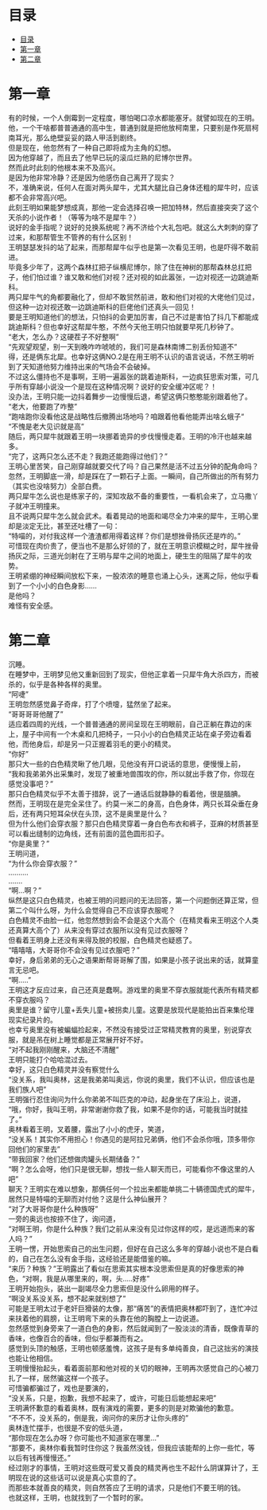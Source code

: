 # 目录  
- [目录](#目录)  
- [第一章](#第一章)  
- [第二章](#第二章)  

# 第一章  
有的时候，一个人倒霉到一定程度，哪怕喝口凉水都能塞牙。就譬如现在的王明。  
他，一个干啥都普普通通的高中生，普通到就是把他放柯南里，只要别是作死扇柯南耳光，那么绝壁妥妥的路人甲活到剧终。  
但是现在，他忽然有了一种自己即将成为主角的幻想。  
因为他穿越了，而且去了他早已玩的滚瓜烂熟的尼博尔世界。  
然而此时此刻的他根本来不及高兴。  
是因为他非常冷静？还是因为他感伤自己离开了现实？  
不，准确来说，任何人在面对两头犀牛，尤其大腿比自己身体还粗的犀牛时，应该都不会非常高兴吧。  
此刻王明如果能梦想成真，那他一定会选择召唤一把加特林，然后直接突突了这个天杀的小说作者！（等等为啥不是犀牛？）  
说好的金手指呢？说好的兑换系统呢？再不济给个大礼包吧。就这么大刺刺的穿了过来，和那帮管生不管养的有什么区别！  
王明瑟瑟发抖的站了起来，而那帮犀牛似乎也是第一次看见王明，也是吓得不敢前进。  
毕竟多少年了，这两个森林扛把子纵横尼博尔，除了住在神树的那帮森林总扛把子，他们怕过谁？谁又敢和他们对视？还对视的如此嚣张，一边对视还一边跳迪斯科。  
两只犀牛气的角都要融化了，但却不敢贸然前进，敢和他们对视的大佬他们见过，但这种一边对视还敢一边跳迪斯科的巨佬他们还真头一回见！  
要是王明知道他们的想法，只怕抖的会更加厉害，自己不过是害怕了抖几下都能成跳迪斯科？但也幸好这帮犀牛憨，不然今天他王明只怕就要早死几秒钟了。  
“老大，怎么办？这硬茬子不好整啊”  
“先观望观望，别一天到晚咋咋唬唬的，我们可是森林南博二别丢份知道不”  
得，还是俩东北犀。也幸好这俩NO.2是在用王明不认识的语言说话，不然王明听到了天知道他努力维持出来的气场会不会破掉。  
不过这么僵持也不是事啊，王明一遍嚣张的跳着迪斯科，一边疯狂思索对策，可几乎所有穿越小说没一个是现在这种情况啊？说好的安全缓冲区呢？！  
没办法，王明只能一边抖着舞步一边慢慢后退，希望这俩只憨憨能别跟着他了。  
“老大，他要跑了咋整”  
“跑啥跑你没看他这是战略性后撤腾出场地吗？咱跟着他看他能弄出啥幺蛾子“  
“不愧是老大见识就是高”  
随后，两只犀牛就跟着王明一块挪着诡异的步伐慢慢走着。王明的冷汗也越来越多。  
“完了，这两只怎么还不走？我跑还能跑得过他们？”  
王明心里苦笑，自己刚穿越就要交代了吗？自己果然是活不过五分钟的配角命吗？  
忽然，王明脚底一滑，却是踩在了一颗石子上面。一瞬间，自己所做出的所有努力（其实也没啥努力）全部白费。  
两只犀牛怎么说也是练家子的，深知攻敌不备的重要性，一看机会来了，立马撒丫子就冲王明撞来。  
且不说两只犀牛怎么就会武术。看着晃动的地面和竭尽全力冲来的犀牛，王明心里却是淡定无比，甚至还吐槽了一句：  
“特喵的，对付我这样一个渣渣都用得着这样？你们是想挫骨扬灰还是咋的。”  
可惜现在肉价贵了，便当也不是那么好领的了，就在王明意识模糊之时，犀牛挫骨扬灰之际，三道光剑射在了王明与犀牛之间的地面上，硬生生的阻隔了犀牛的攻势。  
王明紧绷的神经瞬间放松下来，一股浓浓的睡意也涌上心头，迷离之际，他似乎看到了一个小小的白色身影……  
是他吗？  
难怪有安全感。  

# 第二章  
沉睡。  
在睡梦中，王明梦见他又重新回到了现实，但他正拿着一只犀牛角大杀四方，而被杀的，似乎是各种各样的奥里。  
“阿啑”  
王明忽然感觉鼻子奇痒，打了个喷嚏，猛然坐了起来。  
“哥哥哥哥他醒了”  
适应着四周的光线，一个普普通通的房间呈现在王明眼前，自己正躺在靠边的床上，屋子中间有一个木桌和几把椅子，一只小小的白色精灵正站在桌子旁边看着他，而他身后，却是另一只正握着羽毛的更小的精灵。  
“你好”  
那只大一些的白色精灵瞅了他几眼，见他没有开口说话的意思，便慢慢上前，  
“我和我弟弟外出采集时，发现了被重地兽围攻的你，所以就出手救了你，你现在感觉没事吧？”  
那只白色精灵似乎不太善于措辞，说了一通话后就静静的看着他，很是腼腆。  
然而，王明现在是完全呆住了。约莫一米二的身高，白色身体，两只长耳朵垂在身后，还有两只短耳朵伏在头顶，这不是奥里是什么？  
但为什么他们会穿衣服？那只白色精灵穿着一身白色布衣和裤子，亚麻的材质甚至可以看出缝制的边角线，还有前面的蓝色圆形扣子。  
“你是奥里？”  
王明问道，  
“为什么你会穿衣服？”  
..........  
.......  
“啊...啊？”  
纵然是这只白色精灵，也被王明的问题问的无法回答，第一个问题倒还算正常，但第二个叫什么呀，为什么会觉得自己不应该穿衣服呢？  
白色精灵不由脸一红，他忽然想到会不会是这个大高个（在精灵看来王明这个人类还真算大高个了）从来没有穿过衣服所以没有见过衣服呀？  
但看着王明身上还没有来得及脱的校服，白色精灵也疑惑了。  
“嘻嘻嘻，大哥哥你不会没有见过衣服吧？”  
幸好，身后弟弟的无心之语果断帮哥哥解了围，如果是小孩子说出来的话，就算童言无忌吧。  
“啊.....”  
王明这才反应过来，自己还真是蠢啊。游戏里的奥里不穿衣服就能代表所有精灵都不穿衣服吗？  
奥里是谁？留守儿童+丢失儿童+被拐卖儿童。这要是放现代是能拍出百来集伦理现实纪录片的。  
也幸亏奥里没有被蝙蝠捡起来，不然没有接受过正常精灵教育的奥里，别说穿衣服，就是吊在树上睡觉都是正常展开好不好。  
“对不起我刚刚醒来，大脑还不清醒”  
王明只能打个哈哈混过去。  
幸好，这只白色精灵并没有察觉什么  
“没关系，我叫奥林，这是我弟弟叫奥远，你说的奥里，我们不认识，但应该也是我们族人吧”  
王明强行忍住询问为什么你弟弟不叫匹克的冲动，起身坐在了床沿上，说道，  
“哦，你好，我叫王明，非常谢谢你救了我，如果不是你的话，可能我当时就挂了。”  
奥林看着王明，叉着腰，露出了小小的虎牙，笑道，  
“没关系！其实你不用担心！你遇见的是阿拉兄弟俩，他们不会杀你哦，顶多带你回他们的家里去”  
“带我回家？他们还想做肉罐头长期储备？”  
“啊？怎么会呀，他们只是很无聊，想找一些人聊天而已，可能看你不像这里的人吧”  
聊天？王明实在难以想象，那俩任何一个拉出来都能单挑二十辆德国虎式的犀牛，居然只是特喵的无聊而对付他？这是什么神仙展开？  
“对了大哥哥你是什么种族呀”  
一旁的奥远也按捺不住了，询问道，  
“对啊王明，你是什么种族？我们之前从来没有见过你这样的哎，是远道而来的客人吗？”  
王明一愣，开始思索自己的出生问题，但好在自己这么多年的穿越小说也不是白看的，自己在怎么没有金手指，这经验还是能借鉴的嘛。  
“来历？种族？”王明露出了看似在思索其实根本没思索但是真的好像思索的神色，“对啊，我是从哪里来的，啊，头.....好疼”  
王明开始抱头，装出一副竭尽全力思索但是没什么卵用的样子。  
“啊没关系没关系，想不起来就别想了”  
可能是王明太过于老奸巨猾装的太像，那“痛苦”的表情把奥林都吓到了，连忙冲过来扶着他的肩膀，让王明弯下来的头靠在他的胸膛上一边说道。  
忽然感觉到身旁来了一道白色的身影，然后就闻到了一股淡淡的清香，既像青草的香味，也像百合的香味，但似乎都兼而有之。  
感觉到头顶的触感，王明也顿感羞愧，这孩子是有多单纯善良，自己这拙劣的演技也能让他相信。  
王明慢慢抬起头，看着面前那和他对视的关切的眼神，王明再次感觉自己的心被刀扎了一样，居然骗这样一个孩子。  
可惜骗都骗过了，戏也是要演的，  
“没关系，只是，抱歉，我想不起来了，或许，可能日后能想起来吧”  
王明满怀歉意的看着奥林，既有演戏的需要，更多的则是对欺骗他的歉意。  
“不不不，没关系的，倒是我，询问你的来历才让你头疼的”  
奥林连忙摆手，也很是不安的低头道，  
“那你现在怎么办呀？你可能也不知道家在哪里...”  
“那要不，奥林你看我暂时住你这？我虽然没钱，但我应该能帮的上你一些忙，等以后有钱再慢慢还。”  
经过刚才的事情，王明对这些既可爱又善良的精灵再也生不起什么阴谋算计了，王明现在说的这些话可以说是真心实意的了。  
而那些本就善良的精灵，则自然答应了王明的请求，只是他们不要王明的钱。  
也就这样，王明，也就找到了一个暂时的家。  